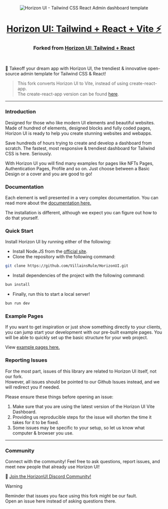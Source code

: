 <div align="center">

<img alt="Horizon UI - Tailwind CSS React Admin dashboard template" src="https://i.imgur.com/js0XmoD.png" />

# [Horizon UI: Tailwind + React + Vite ⚡️](https://github.com/VillainsRule/HorizonUI)
### Forked from [Horizon UI: Tailwind + React](https://horizon-ui.com/horizon-tailwind-react)

</div>

<p>&nbsp;</p>

🚀 Takeoff your dream app with Horizon UI, the trendiest & innovative open-source admin template for Tailwind CSS & React!

> This fork converts Horizon UI to Vite, instead of using create-react-app.<br>
> The create-react-app version can be found [here](https://github.com/horizon-ui/horizon-tailwind-react).

---

### Introduction

Designed for those who like modern UI elements and beautiful websites. Made of hundred of elements, designed blocks and fully coded pages, Horizon UI is ready to help you create stunning websites and webapps.

Save hundreds of hours trying to create and develop a dashboard from scratch.
The fastest, most responsive & trendiest dashboard for Tailwind CSS is here. Seriously.

With Horizon UI you will find many examples for pages like NFTs Pages,
Authentication Pages, Profile and so on. Just choose between a Basic Design or a cover and you are good to go!

### Documentation

Each element is well presented in a very complex documentation. You can read more about the <a href="https://horizon-ui.com/docs-tailwind/docs/react/installation?" target="_blank">documentation here.</a>

The installation is different, although we expect you can figure out how to do that yourself.

### Quick Start

Install Horizon UI by running either of the following:

- Install Node.JS from the [official site](https://nodejs.org/en/download).
- Clone the repository with the following command:

```bash
git clone https://github.com/VillainsRule/HorizonUI.git
```

- Install dependencies of the project with the following command:

```bash
bun install
```

- Finally, run this to start a local server!

```bash
bun run dev
```

### Example Pages

If you want to get inspiration or just show something directly to your clients, you can jump start your development with our pre-built example pages. You will be able to quickly set up the basic structure for your web project.

View <a href="https://horizon-ui.com/horizon-tailwind-react" target="_blank">example pages here.</a>

### Reporting Issues

For the most part, issues of this library are related to Horizon UI itself, not our fork.<br>
However, all issues should be pointed to our Github Issues instead, and we will redirect you if needed.

Please ensure these things before opening an issue:

1. Make sure that you are using the latest version of the Horizon UI Vite Dashboard.
2. Providing us reproducible steps for the issue will shorten the time it takes for it to be fixed.
3. Some issues may be specific to your setup, so let us know what computer & browser you use.

---

### Community

Connect with the community! Feel free to ask questions, report issues, and meet new people that already use Horizon UI!

💬 [Join the HorizonUI Discord Community!](https://discord.gg/f6tEKFBd4m)

> [!WARNING]
> Reminder that issues you face using this fork might be our fault.<br>
> Open an issue here instead of asking questions there.

